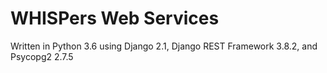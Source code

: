 # WHISPers Web Services
Written in Python 3.6 using Django 2.1, Django REST Framework 3.8.2, and Psycopg2 2.7.5
